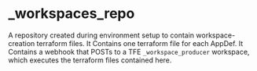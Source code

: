 # _workspaces_repo
A repository created during environment setup to contain workspace-creation terraform files. It Contains one terraform file for each AppDef. It Contains a webhook that POSTs to a TFE `_workspace_producer` workspace, which executes the terraform files contained here.
